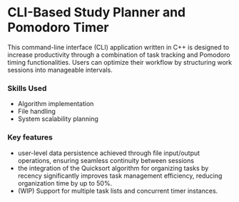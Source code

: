 # CLI-Based Study Planner and Pomodoro Timer
This command-line interface (CLI) application written in C++ is designed to increase productivity through a combination of task tracking and Pomodoro timing functionalities. Users can optimize their workflow by structuring work sessions into manageable intervals.

### Skills Used
- Algorithm implementation
- File handling
- System scalability planning

### Key features
- user-level data persistence achieved through file input/output operations, ensuring seamless continuity between sessions
- the integration of the Quicksort algorithm for organizing tasks by recency significantly improves task management efficiency, reducing organization time by up to 50%.
- (WIP) Support for multiple task lists and concurrent timer instances.
